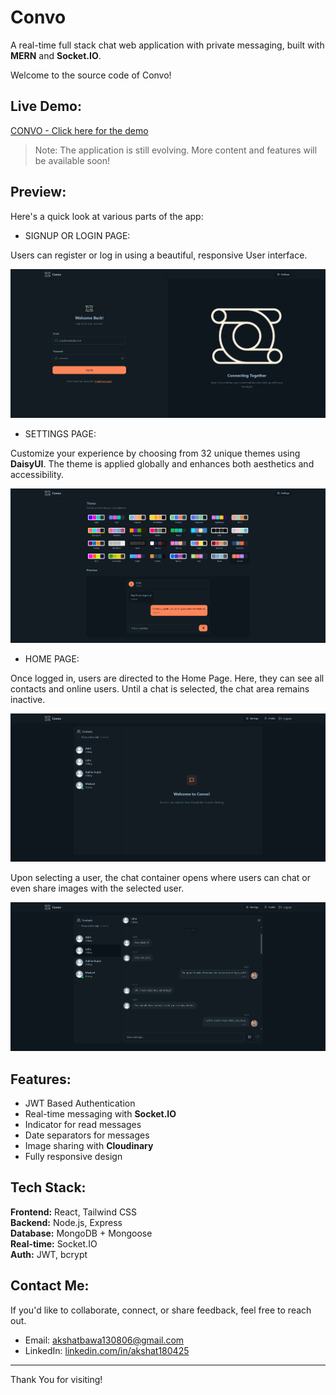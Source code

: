 # Convo
A real-time full stack chat web application with private messaging, built with **MERN** and **Socket.IO**.

Welcome to the source code of Convo!

## Live Demo:
[CONVO - Click here for the demo](https://convo-153s.onrender.com)

> Note: The application is still evolving. More content and features will be available soon!

## Preview:

Here's a quick look at various parts of the app:

- SIGNUP OR LOGIN PAGE:

Users can register or log in using a beautiful, responsive User interface.

![Login Page](./Screenshots/Login%20Page.png)

- SETTINGS PAGE:

Customize your experience by choosing from 32 unique themes using **DaisyUI**. The theme is applied globally and enhances both aesthetics and accessibility.

![Settings Page](./Screenshots/Settings%20Page.png)

- HOME PAGE:

Once logged in, users are directed to the Home Page. Here, they can see all contacts and online users. Until a chat is selected, the chat area remains inactive.

![Home Page](./Screenshots/Home%20Page%20-%20No%20Chat%20Selected.png)

Upon selecting a user, the chat container opens where users can chat or even share images with the selected user.

![Chat Container Page](./Screenshots/Home%20Page%20-%20Chat%20Container.png)

## Features:

- JWT Based Authentication
- Real-time messaging with **Socket.IO**
- Indicator for read messages
- Date separators for messages
- Image sharing with **Cloudinary**
- Fully responsive design

## Tech Stack:

**Frontend:** React, Tailwind CSS  
**Backend:** Node.js, Express  
**Database:** MongoDB + Mongoose  
**Real-time:** Socket.IO  
**Auth:** JWT, bcrypt

## Contact Me:

If you'd like to collaborate, connect, or share feedback, feel free to reach out.
- Email: [akshatbawa130806@gmail.com](mailto:akshatbawa130806@gmail.com)
- LinkedIn: [linkedin.com/in/akshat180425](https://linkedin.com/in/akshat180425)

---

Thank You for visiting!
